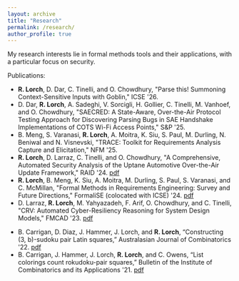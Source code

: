 ```yaml
---
layout: archive
title: "Research"
permalink: /research/
author_profile: true
---
```


My research interests lie in formal methods tools and their applications, with a particular focus on security.

Publications:
  * **R. Lorch**, D. Dar, C. Tinelli, and O. Chowdhury, "Parse this! Summoning Context-Sensitive Inputs with Goblin," ICSE '26.
  * D. Dar,  **R. Lorch**, A. Sadeghi, V. Sorcigli, H. Gollier, C. Tinelli, M. Vanhoef, and O. Chowdhury, "SAECRED: A State-Aware, Over-the-Air Protocol Testing Approach for Discovering Parsing Bugs in SAE Handshake Implementations of COTS Wi-Fi Access Points," S&P '25.
  * B. Meng, S. Varanasi, **R. Lorch**, A. Moitra, K. Siu, S. Paul, M. Durling, N. Beniwal and N. Visnevski, "TRACE: Toolkit for Requirements Analysis Capture and Elicitation," NFM '25.
  * **R. Lorch**, D. Larraz, C. Tinelli, and O. Chowdhury, "A Comprehensive, Automated Security Analysis of the Uptane Automotive Over-the-Air Update Framework," RAID '24.   [pdf](https://dl.acm.org/doi/pdf/10.1145/3678890.3678927)
  * **R. Lorch**, B. Meng, K. Siu, A. Moitra, M. Durling, S. Paul, S. Varanasi, and C. McMillan, "Formal Methods in Requirements Engineering: Survey and Future Directions," FormaliSE (colocated with ICSE) '24. [pdf](https://lorchrob.github.io/publications/re_survey_paper.pdf)
  * D. Larraz, **R. Lorch**, M. Yahyazadeh, F. Arif, O. Chowdhury, and C. Tinelli, "CRV: Automated Cyber-Resiliency Reasoning for System Design Models," FMCAD '23. [pdf](https://daniel-larraz.github.io/papers/fmcad23.pdf)
<!-- * J. Hammer, **R. Lorch***, and C. Owens, “Strong proper connection colorings of graph joins,” Under review. [pdf](https://drive.google.com/file/d/1jv2ttoNW56HVWjm15yLjxXDkdmR81V3X/view?usp=sharing) -->
  * B. Carrigan, D. Diaz, J. Hammer, J. Lorch, and **R. Lorch**, “Constructing (3, b)-sudoku pair Latin squares,” Australasian Journal of Combinatorics '22. [pdf](https://ajc.maths.uq.edu.au/pdf/82/ajc_v82_p031.pdf)
  * B. Carrigan, J. Hammer, J. Lorch, **R. Lorch**, and C. Owens, “List colorings count rokudoku-pair squares,” Bulletin of the Institute of Combinatorics and its Applications '21. [pdf](http://bica.the-ica.org/Volumes/92//Reprints/BICA2020-34-Reprint.pdf)
